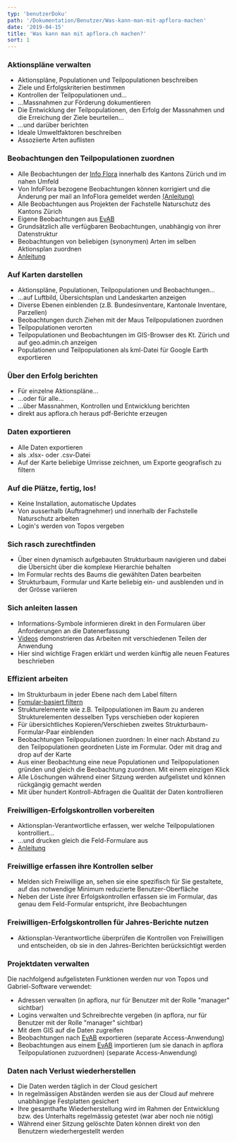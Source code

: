 ```yaml
---
typ: 'benutzerDoku'
path: '/Dokumentation/Benutzer/Was-kann-man-mit-apflora-machen'
date: '2019-04-15'
title: 'Was kann man mit apflora.ch machen?'
sort: 1
---
```


### Aktionspläne verwalten

- Aktionspläne, Populationen und Teilpopulationen beschreiben
- Ziele und Erfolgskriterien bestimmen
- Kontrollen der Teilpopulationen und...
- ...Massnahmen zur Förderung dokumentieren
- Die Entwicklung der Teilpopulationen, den Erfolg der Massnahmen und die Erreichung der Ziele beurteilen...
- ...und darüber berichten
- Ideale Umweltfaktoren beschreiben
- Assoziierte Arten auflisten

### Beobachtungen den Teilpopulationen zuordnen

- Alle Beobachtungen der [Info Flora](https://infoflora.ch) innerhalb des Kantons Zürich und im nahen Umfeld
- Von InfoFlora bezogene Beobachtungen können korrigiert und die Änderung per mail an InfoFlora gemeldet werden [(Anleitung)](/Dokumentation/Benutzer/Falsch-bestimmte-Beobachtungen/)
- Alle Beobachtungen aus Projekten der Fachstelle Naturschutz des Kantons Zürich
- Eigene Beobachtungen aus [EvAB](https://aln.zh.ch/internet/baudirektion/aln/de/naturschutz/naturschutzdaten/tools/evab.html#a-content)
- Grundsätzlich alle verfügbaren Beobachtungen, unabhängig von ihrer Datenstruktur
- Beobachtungen von beliebigen (synonymen) Arten im selben Aktionsplan zuordnen
- [Anleitung](./docs/beobZuordnen)

### Auf Karten darstellen

- Aktionspläne, Populationen, Teilpopulationen und Beobachtungen...
- ...auf Luftbild, Übersichtsplan und Landeskarten anzeigen
- Diverse Ebenen einblenden (z.B. Bundesinventare, Kantonale Inventare, Parzellen)
- Beobachtungen durch Ziehen mit der Maus Teilpopulationen zuordnen
- Teilpopulationen verorten
- Teilpopulationen und Beobachtungen im GIS-Browser des Kt. Zürich und auf geo.admin.ch anzeigen
- Populationen und Teilpopulationen als kml-Datei für Google Earth exportieren

### Über den Erfolg berichten

- Für einzelne Aktionspläne...
- ...oder für alle...
- ...über Massnahmen, Kontrollen und Entwicklung berichten
- direkt aus apflora.ch heraus pdf-Berichte erzeugen

### Daten exportieren

- Alle Daten exportieren
- als .xlsx- oder .csv-Datei
- Auf der Karte beliebige Umrisse zeichnen, um Exporte geografisch zu filtern

### Auf die Plätze, fertig, los!

- Keine Installation, automatische Updates
- Von ausserhalb (Auftragnehmer) und innerhalb der Fachstelle Naturschutz arbeiten
- Login's werden von Topos vergeben

### Sich rasch zurechtfinden

- Über einen dynamisch aufgebauten Strukturbaum navigieren und dabei die Übersicht über die komplexe Hierarchie behalten
- Im Formular rechts des Baums die gewählten Daten bearbeiten
- Strukturbaum, Formular und Karte beliebig ein- und ausblenden und in der Grösse variieren

### Sich anleiten lassen

- Informations-Symbole informieren direkt in den Formularen über Anforderungen an die Datenerfassung
- [Videos](https://www.youtube.com/playlist?list=PLTz8Xt5SOQPS-dbvpJ_DrB4-o3k3yj09J) demonstrieren das Arbeiten mit verschiedenen Teilen der Anwendung
- Hier sind wichtige Fragen erklärt und werden künftig alle neuen Features beschrieben

### Effizient arbeiten

- Im Strukturbaum in jeder Ebene nach dem Label filtern
- [Fomular-basiert filtern](/Dokumentation/Benutzer/Formular-Filter)
- Strukturelemente wie z.B. Teilpopulationen im Baum zu anderen Strukturelementen desselben Typs verschieben oder kopieren
- Für übersichtliches Kopieren/Verschieben zweites Strukturbaum-Formular-Paar einblenden
- Beobachtungen Teilpopulationen zuordnen: In einer nach Abstand zu den Teilpopulationen geordneten Liste im Formular. Oder mit drag and drop auf der Karte
- Aus einer Beobachtung eine neue Populationen und Teilpopulationen gründen und gleich die Beobachtung zuordnen. Mit einem einzigen Klick
- Alle Löschungen während einer Sitzung werden aufgelistet und können rückgängig gemacht werden
- Mit über hundert Kontroll-Abfragen die Qualität der Daten kontrollieren

### Freiwilligen-Erfolgskontrollen vorbereiten

- Aktionsplan-Verantwortliche erfassen, wer welche Teilpopulationen kontrolliert...
- ...und drucken gleich die Feld-Formulare aus
- [Anleitung](/Dokumentation/Benutzer/Erfolgs-Kontrollen-Freiwillige)

### Freiwillige erfassen ihre Kontrollen selber

- Melden sich Freiwillige an, sehen sie eine spezifisch für Sie gestaltete, auf das notwendige Minimum reduzierte Benutzer-Oberfläche
- Neben der Liste ihrer Erfolgskontrollen erfassen sie im Formular, das genau dem Feld-Formular entspricht, ihre Beobachtungen

### Freiwilligen-Erfolgskontrollen für Jahres-Berichte nutzen

- Aktionsplan-Verantwortliche überprüfen die Kontrollen von Freiwilligen und entscheiden, ob sie in den Jahres-Berichten berücksichtigt werden

### Projektdaten verwalten

Die nachfolgend aufgelisteten Funktionen werden nur von Topos und Gabriel-Software verwendet:

- Adressen verwalten (in apflora, nur für Benutzer mit der Rolle "manager" sichtbar)
- Logins verwalten und Schreibrechte vergeben (in apflora, nur für Benutzer mit der Rolle "manager" sichtbar)
- Mit dem GIS auf die Daten zugreifen
- Beobachtungen nach [EvAB](https://aln.zh.ch/internet/baudirektion/aln/de/naturschutz/naturschutzdaten/tools/evab.html#a-content) exportieren (separate Access-Anwendung)
- Beobachtungen aus einem [EvAB](https://aln.zh.ch/internet/baudirektion/aln/de/naturschutz/naturschutzdaten/tools/evab.html#a-content) importieren (um sie danach in apflora Teilpopulationen zuzuordnen) (separate Access-Anwendung)

### Daten nach Verlust wiederherstellen

- Die Daten werden täglich in der Cloud gesichert
- In regelmässigen Abständen werden sie aus der Cloud auf mehrere unabhängige Festplatten gesichert
- Ihre gesamthafte Wiederherstellung wird im Rahmen der Entwicklung bzw. des Unterhalts regelmässig getestet (war aber noch nie nötig)
- Während einer Sitzung gelöschte Daten können direkt von den Benutzern wiederhergestellt werden

<br/>
